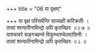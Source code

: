 +++
title = "06 या वृक्षम्"

+++
या वृक्षं परिसर्पन्ति साच्यक्षी करिक्रतीः ।  
तासां श्वन्वतीनामिन्द्रो अपि कृतच्छिरः ॥॥ ७ ॥  
याश्चत्वरे सङ्गच्छन्ते विकुम्भाश्चेलवासिनीः ।  
तासां श्वन्वतीनामिन्द्रो अपि कृतच्छिरः ॥ ८ ॥